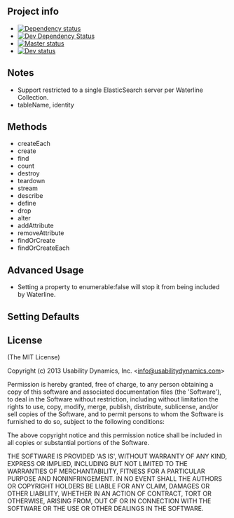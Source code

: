 ## Project info
 * [![Dependency status](https://david-dm.org/UsabilityDynamics/node-waterline-elasticsearch.png)](https://david-dm.org/UsabilityDynamics/node-waterline-elasticsearch#info=dependencies&view=table)
 * [![Dev Dependency Status](https://david-dm.org/UsabilityDynamics/node-waterline-elasticsearch/dev-status.png)](https://david-dm.org/UsabilityDynamics/node-waterline-elasticsearch#info=devDependencies&view=table)
 * [![Master status](https://circleci.com/gh/UsabilityDynamics/node-waterline-elasticsearch/tree/master.png?circle-token=ad785bf3e72f75e3aae0b2f4897fe100f8538e34)](https://circleci.com/gh/UsabilityDynamics/node-waterline-elasticsearch/tree/master.png?circle-token=ad785bf3e72f75e3aae0b2f4897fe100f8538e34)
 * [![Dev status](https://circleci.com/gh/UsabilityDynamics/node-waterline-elasticsearch/tree/dev.png?circle-token=ad785bf3e72f75e3aae0b2f4897fe100f8538e34)](https://circleci.com/gh/UsabilityDynamics/node-waterline-elasticsearch/tree/dev.png?circle-token=ad785bf3e72f75e3aae0b2f4897fe100f8538e34)


## Notes

  - Support restricted to a single ElasticSearch server per Waterline Collection.
  - tableName, identity

## Methods

  - createEach
  - create
  - find
  - count
  - destroy
  - teardown
  - stream
  - describe
  - define
  - drop
  - alter
  - addAttribute
  - removeAttribute
  - findOrCreate
  - findOrCreateEach

## Advanced Usage

  - Setting a property to enumerable:false will stop it from being included by Waterline.

## Setting Defaults

## License

(The MIT License)

Copyright (c) 2013 Usability Dynamics, Inc. &lt;info@usabilitydynamics.com&gt;

Permission is hereby granted, free of charge, to any person obtaining
a copy of this software and associated documentation files (the
'Software'), to deal in the Software without restriction, including
without limitation the rights to use, copy, modify, merge, publish,
distribute, sublicense, and/or sell copies of the Software, and to
permit persons to whom the Software is furnished to do so, subject to
the following conditions:

The above copyright notice and this permission notice shall be
included in all copies or substantial portions of the Software.

THE SOFTWARE IS PROVIDED 'AS IS', WITHOUT WARRANTY OF ANY KIND,
EXPRESS OR IMPLIED, INCLUDING BUT NOT LIMITED TO THE WARRANTIES OF
MERCHANTABILITY, FITNESS FOR A PARTICULAR PURPOSE AND NONINFRINGEMENT.
IN NO EVENT SHALL THE AUTHORS OR COPYRIGHT HOLDERS BE LIABLE FOR ANY
CLAIM, DAMAGES OR OTHER LIABILITY, WHETHER IN AN ACTION OF CONTRACT,
TORT OR OTHERWISE, ARISING FROM, OUT OF OR IN CONNECTION WITH THE
SOFTWARE OR THE USE OR OTHER DEALINGS IN THE SOFTWARE.